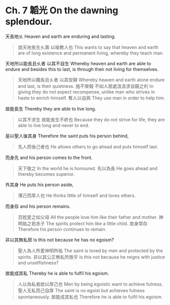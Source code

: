 # Ch. 7 韜光 On the dawning splendour.

天長地乆
Heaven and earth are enduring and lasting.

> 說天地長生乆壽
以喻教人也
This wants to say that heaven and earth are of long existence and permanent living,
whereby they teach man.

天地所以能長且乆者
以其不自生
Whereby heaven and earth are able to endure and besides this to last,
is through their not living for themselves.

> 天地所以獨長且乆者
以其安靜
Whereby heaven and earth alone endure and last,
is their quietness.
施不榮報
不如人居處汲汲求自饒之利
In giving they do not expect recompense,
unlike man who strives in haste to enrich himself.
奪人以自與
They use man in order to help him.

故能長生
Thereby they are able to live long.

> 以其不求生
故能長生不終也
Because they do not strive for life,
they are able to live long and never to end.

是以聖人後其身
Therefore the saint puts his person behind,

> 先人而後己者也
He allows others to go ahead and puts himself last.

而身先
and his person comes to the front.

> 天下敬之
In the world he is honoured.
先以為長
He goes ahead and thereby becomes superior.

外其身
He puts his person aside,

> 薄己而厚人也
He thinks little of himself and loves others.

而身存
and his person remains.

> 百姓愛之如父母
All the people love him like their father and mother.
神明祐之若赤子
The spirits protect him like a little child.
故身常存
Therefore his person continues to remain.

非以其無私邪
Is this not because he has no egoism?

> 聖人為人所愛神明所祐
The saint is loved by men and protected by the spirits.
非以其公正無私所致乎
Is this not because he reigns with justice and unselfishness?

故能成其私
Thereby he is able to fulfil his egoism.

> 人以為私者欲以厚己也
Men by being egoistic want to achieve fulness.
聖人无私而己自厚
The saint is no egoist but achieves fulness spontaneously.
故能成其私也
Therefore he is able to fulfil his egoism.
